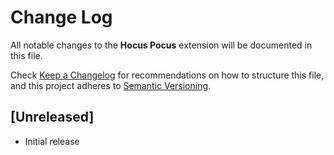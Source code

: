 # Change Log

All notable changes to the **Hocus Pocus** extension will be documented in this file.

Check [Keep a Changelog](http://keepachangelog.com/) for recommendations on how to structure this file, and this project adheres to [Semantic Versioning](https://semver.org/spec/v2.0.0.html).

## [Unreleased]

- Initial release

